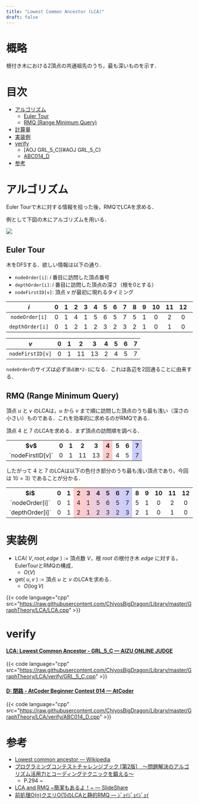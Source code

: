```yaml
---
title: "Lowest Common Ancestor (LCA)"
draft: false
---
```


# 概略
根付き木における2頂点の共通祖先のうち，最も深いものを示す．

# 目次
- [アルゴリズム](#アルゴリズム)
    - [Euler Tour](#euler-tour)
    - [RMQ (Range Minimum Query)](#rmq-range-minimum-query)
- [計算量](#計算量)
- [実装例](#実装例)
- [verify](#verify)
    - [AOJ GRL_5_C](#AOJ GRL_5_C)
    - [ABC014_D](#ABC014_D)
- [参考](#参考)

# アルゴリズム
Euler Tourで木に対する情報を拾った後，RMQでLCAを求める．

例として下図の木にアルゴリズムを用いる．

![](../images/tree.png)

## Euler Tour
木をDFSする．欲しい情報は以下の通り．

- `nodeOrder[i]`: $i$ 番目に訪問した頂点番号
- `depthOrder[i]`: $i$ 番目に訪問した頂点の深さ（根を0とする）
- `nodeFirstID[v]`: 頂点 $v$ が最初に現れるタイミング

$i$ | 0 | 1 | 2 | 3 | 4 | 5 | 6 | 7 | 8 | 9 | 10 | 11 | 12 | 13 | 14
:---: | :---: | :---: | :---: | :---: | :---: | :---: | :---: | :---: | :---: | :---: | :---: | :---: | :---: | :---: | :---:
`nodeOrder[i]` | 0 | 1 | 4 | 1 | 5 | 6 | 5 | 7 | 5 | 1 | 0 | 2 | 0 | 3 | 0
`depthOrder[i]` | 0 | 1 | 2 | 1 | 2 | 3 | 2 | 3 | 2 | 1 | 0 | 1 | 0 | 1 | 0

$v$ | 0 | 1 | 2 | 3 | 4 | 5 | 6 | 7
:---: | :---: | :---: | :---: | :---: | :---: | :---: | :---: | :---:
`nodeFirstID[v]` | 0 | 1 | 11 | 13 | 2 | 4 | 5 | 7

`nodeOrder`のサイズは必ず`頂点数*2-1`になる．これは各辺を2回通ることに由来する．

## RMQ (Range Minimum Query)
頂点 $u$ と $v$ のLCAは，$u$ から $v$ まで順に訪問した頂点のうち最も浅い（深さの小さい）ものである．これを効率的に求めるのがRMQである．

頂点 $4$ と $7$ のLCAを求める．まず頂点の訪問順を調べる．

<style type="text/css">
    .tg .tg-c4ww{background-color:#cbcefb;}
    .tg .tg-bolj{background-color:#ffccc9;}
</style>
<table class="tg">
  <tr>
    <th class="tg-c3ow">$v$<br></th>
    <th class="tg-c3ow">0</th>
    <th class="tg-c3ow">1</th>
    <th class="tg-c3ow">2</th>
    <th class="tg-c3ow">3</th>
    <th class="tg-bolj">4<br></th>
    <th class="tg-c3ow">5</th>
    <th class="tg-c3ow">6</th>
    <th class="tg-c4ww">7</th>
  </tr>
  <tr>
    <td class="tg-c3ow">`nodeFirstID[v]`</td>
    <td class="tg-c3ow">0</td>
    <td class="tg-c3ow">1</td>
    <td class="tg-c3ow">11</td>
    <td class="tg-c3ow">13</td>
    <td class="tg-bolj">2<br></td>
    <td class="tg-c3ow">4<br></td>
    <td class="tg-c3ow">5</td>
    <td class="tg-c4ww">7</td>
  </tr>
</table>

したがって $4$ と $7$ のLCAは以下の色付き部分のうち最も浅い頂点であり，今回は $1(i=3)$ であることが分かる．

<style type="text/css">
    .tg{text-align:center;}
    .tg .tg-bolj{background-color:#ffccc9;}
    .tg .tg-nly6{background-color:#f5ccd4;}
    .tg .tg-bhmg{background-color:#eacdde;}
    .tg .tg-wspl{background-color:#e0cde8;}
    .tg .tg-8vju{background-color:#d6cef2;}
    .tg .tg-sh07{background-color:#cbcefb;}
</style>
<table class="tg">
  <tr>
    <th class="tg-c3ow">$i$<br></th>
    <th class="tg-c3ow">0</th>
    <th class="tg-c3ow">1</th>
    <th class="tg-bolj">2</th>
    <th class="tg-nly6">3</th>
    <th class="tg-bhmg">4<br></th>
    <th class="tg-wspl">5</th>
    <th class="tg-8vju">6</th>
    <th class="tg-sh07">7</th>
    <th class="tg-baqh">8</th>
    <th class="tg-baqh">9</th>
    <th class="tg-baqh">10</th>
    <th class="tg-baqh">11</th>
    <th class="tg-baqh">12</th>
    <th class="tg-baqh">13</th>
    <th class="tg-baqh">14</th>
  </tr>
  <tr>
    <td class="tg-c3ow">`nodeOrder[i]`</td>
    <td class="tg-c3ow">0</td>
    <td class="tg-c3ow">1</td>
    <td class="tg-bolj">4</td>
    <td class="tg-nly6">1</td>
    <td class="tg-bhmg">5</td>
    <td class="tg-wspl">6</td>
    <td class="tg-8vju">5</td>
    <td class="tg-sh07">7</td>
    <td class="tg-baqh">5</td>
    <td class="tg-baqh">1</td>
    <td class="tg-baqh">0</td>
    <td class="tg-baqh">2</td>
    <td class="tg-baqh">0</td>
    <td class="tg-baqh">3</td>
    <td class="tg-baqh">0</td>
  </tr>
  <tr>
    <td class="tg-c3ow">`depthOrder[i]`</td>
    <td class="tg-c3ow">0</td>
    <td class="tg-c3ow">1</td>
    <td class="tg-bolj">2</td>
    <td class="tg-nly6">1</td>
    <td class="tg-bhmg">2</td>
    <td class="tg-wspl">3</td>
    <td class="tg-8vju">2</td>
    <td class="tg-sh07">3</td>
    <td class="tg-baqh">2</td>
    <td class="tg-baqh">1</td>
    <td class="tg-baqh">0</td>
    <td class="tg-baqh">1</td>
    <td class="tg-baqh">0</td>
    <td class="tg-baqh">1</td>
    <td class="tg-baqh">0</td>
  </tr>
</table>

# 実装例

- LCA( $V,root,edge$ ) := 頂点数 $V$，根 $root$ の根付き木 $edge$ に対する，EulerTourとRMQの構成．
    - $O(V)$
- get( $u,v$ ) := 頂点 $u$ と $v$ のLCAを求める．
    - $O(\log{V})$

{{< code language="cpp" src="https://raw.githubusercontent.com/ChiyosBigDragon/Library/master/GraphTheory/LCA/LCA.cpp" >}}

# verify
<h4 id="AOJ GRL_5_C"><a href="https://onlinejudge.u-aizu.ac.jp/problems/GRL_5_C">LCA: Lowest Common Ancestor - GRL_5_C &mdash; AIZU ONLINE JUDGE</a></h4>

{{< code language="cpp" src="https://raw.githubusercontent.com/ChiyosBigDragon/Library/master/GraphTheory/LCA/verify/GRL_5_C.cpp" >}}

<h4 id="ABC014_D"><a href="https://atcoder.jp/contests/abc014/tasks/abc014_4">D: 閉路 - AtCoder Beginner Contest 014 &mdash; AtCoder</a></h4>

{{< code language="cpp" src="https://raw.githubusercontent.com/ChiyosBigDragon/Library/master/GraphTheory/LCA/verify/ABC014_D.cpp" >}}

# 参考
- [Lowest common ancestor &mdash; Wikipedia](https://en.wikipedia.org/wiki/Lowest_common_ancestor)
- <a target="_blank" href="https://www.amazon.co.jp/gp/product/4839941068/ref=as_li_tl?ie=UTF8&camp=247&creative=1211&creativeASIN=4839941068&linkCode=as2&tag=chiyosbigdrag-22&linkId=951fa29af799762ef87abd1933093da4">プログラミングコンテストチャレンジブック [第2版]　～問題解決のアルゴリズム活用力とコーディングテクニックを鍛える～</a><img src="//ir-jp.amazon-adsystem.com/e/ir?t=chiyosbigdrag-22&l=am2&o=9&a=4839941068" width="1" height="1" border="0" alt="" style="border:none !important; margin:0px !important;" />
    - P.294 ~
- [LCA and RMQ ~簡潔もあるよ！~ &mdash; SlideShare](https://www.slideshare.net/yumainoue965/lca-and-rmq)
- [前処理O(n)クエリO(1)のLCAと静的RMQ &mdash; ｼﾞｮｲｼﾞｮｲｼﾞｮｲ](http://joisino.hatenablog.com/entry/2017/08/13/210000)
